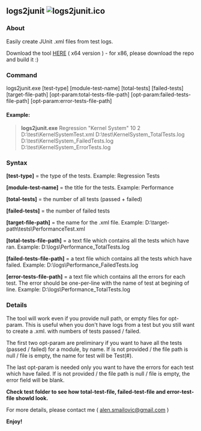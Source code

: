 ## logs2junit ![logs2junit.ico](https://github.com/AlenSmailovic/logs2junit/blob/master/logs2junit/logs2junit.ico)
### About
Easily create JUnit .xml files from test logs.

Download the tool [HERE](https://github.com/AlenSmailovic/logs2junit/blob/master/logs2junit/bin/Release/logs2junit.exe?raw=true) ( x64 version ) - for x86, please download the repo and build it :)

### Command
logs2junit.exe [test-type] [module-test-name] [total-tests] [failed-tests] [target-file-path] [opt-param:total-tests-file-path] [opt-param:failed-tests-file-path] [opt-param:error-tests-file-path]

#### Example:
> **logs2junit.exe** Regression "Kernel System" 10 2 D:\test\KernelSystemTest.xml D:\test\KernelSystem_TotalTests.log D:\test\KernelSystem_FailedTests.log D:\test\KernelSystem_ErrorTests.log

### Syntax
**[test-type]**              = the type of the tests. Example: Regression Tests

**[module-test-name]**       = the title for the tests. Example: Performance

**[total-tests]**            = the number of all tests (passed + failed)

**[failed-tests]**           = the number of failed tests

**[target-file-path]**       = the name for the .xml file. Example: D:\\target-path\\tests\\PerformanceTest.xml

**[total-tests-file-path]**  = a text file which contains all the tests which have ran. Example: D:\\logs\\Performance_TotalTests.log

**[failed-tests-file-path]** = a text file which contains all the tests which have failed. Example: D:\\logs\\Performance_FailedTests.log

**[error-tests-file-path]**  = a text file which contains all the errors for each test. The error should be one-per-line with the name of test at begining of line. Example: D:\\logs\\Performance_TotalTests.log

### Details
The tool will work even if you provide null path, or empty files for opt-param. This is useful when you don't have logs from a test but you still want to create a .xml. with numbers of tests passed / failed.

The first two opt-param are preliminary if you want to have all the tests (passed / failed) for a module, by name. If is not provided / the file path is null / file is empty, the name for test will be Test(#).

The last opt-param is needed only you want to have the errors for each test which have failed. If is not provided / the file path is null / file is empty, the error field will be blank.

**Check test folder to see how total-test-file, failed-test-file and error-test-file showld look.**

For more details, please contact me ( alen.smailovic@gmail.com )

**Enjoy!**
